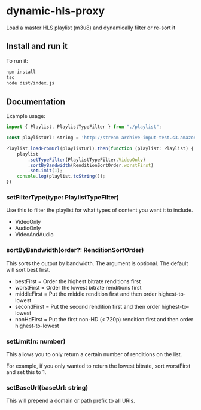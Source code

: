 # dynamic-hls-proxy

Load a master HLS playlist (m3u8) and dynamically filter or re-sort it

## Install and run it

To run it:

```bash
npm install
tsc
node dist/index.js
```

## Documentation

Example usage:

```javascript
import { Playlist, PlaylistTypeFilter } from "./playlist";

const playlistUrl: string = 'http://stream-archive-input-test.s3.amazonaws.com/output/14ajhmZDE6Wi9ct9_qHDCWeukB15ssKO/playlist.m3u8';

Playlist.loadFromUrl(playlistUrl).then(function (playlist: Playlist) {
    playlist
        .setTypeFilter(PlaylistTypeFilter.VideoOnly)
        .sortByBandwidth(RenditionSortOrder.worstFirst)
        .setLimit(1);
    console.log(playlist.toString());
})
```

### setFilterType(type: PlaylistTypeFilter)

Use this to filter the playlist for what types of content you want it to include.

 - VideoOnly
 - AudioOnly
 - VideoAndAudio

### sortByBandwidth(order?: RenditionSortOrder)

This sorts the output by bandwidth. The argument is optional. The default will sort best first.

 - bestFirst = Order the highest bitrate renditions first
 - worstFirst = Order the lowest bitrate renditions first
 - middleFirst = Put the middle rendition first and then order highest-to-lowest
 - secondFirst = Put the second rendition first and then order highest-to-lowest
 - nonHdFirst = Put the first non-HD (< 720p) rendition first and then order highest-to-lowest

### setLimit(n: number)

This allows you to only return a certain number of renditions on the list.

For example, if you only wanted to return the lowest bitrate, sort worstFirst and set this to 1.

### setBaseUrl(baseUrl: string)

This will prepend a domain or path prefix to all URIs.
